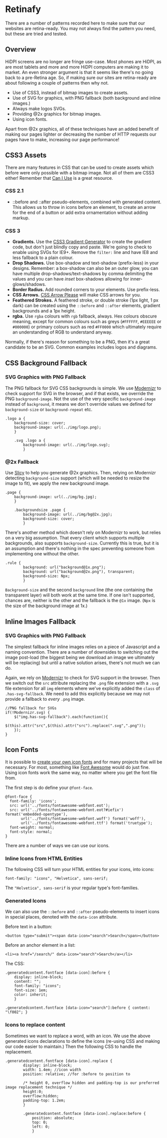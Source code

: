 # Retinafy

There are a number of patterns recorded here to make sure that our websites are retina-ready. You may not always find the pattern you need, but these are tried and tested.

## Overview

HiDPI screens are no longer are fringe use-case. Most phones are HiDPI, as are most tablets and more and more HiDPI computers are making it to market. An even stronger argument is that it seems like there's no going back to a pre-Retina age. So, if making sure our sites are retina-ready are about following a couple of patterns then why not.

* Use of CSS3, instead of bitmap images to create assets.
* Use of SVG for graphics, with PNG fallback (both background and inline images.)
* Always make logos SVGs.
* Providing @2x graphics for bitmap images.
* Using icon fonts.

Apart from @2x graphics, all of these techniques have an added benefit of making our pages lighter or decreasing the number of HTTP requests our pages have to make, increasing our page performance!

## CSS3 Assets

There are many features in CSS that can be used to create assets which before were only possible with a bitmap image. Not all of them are CSS3 either! Remember that [Can I Use](http://caniuse.com) is a great resource.

### CSS 2.1
* ::before and ::after pseudo-elements, combined with generated content. This allows us to throw in icons before an element, to create an arrow for the end of a button or add extra ornamentation without adding markup.

### CSS 3
* __Gradients.__ Use the [CSS3 Gradient Generator](http://www.colorzilla.com/gradient-editor/) to create the gradient code, but don't just blindly copy and paste. We're going to check to enable using SVGs for IE9+. Remove the `filter:` line and have IE8 and less fallback to a plain colour.
* __Drop Shadows.__ Use box-shadow and text-shadow (prefix-less) in your designs. Remember: a box-shadow can also be an outer glow, you can have multiple drop-shadows/text-shadows by comma delimiting the values and you can have _inset_ box-shadows allowing for inner-glows/shadows.
* __Border Radius.__ Add rounded corners to your elements. Use prefix-less.
* __CSS Arrows.__ [CSS Arrow Please](http://cssarrowplease.com) will make CSS arrows for you.
* __Feathered Strokes.__ A feathered stroke, or double stroke (1px light, 1 px dark) can be created using the `::before` and `::after` elements, gradient backgrounds and a 1px height.
* __rgba.__ Use `rgba` colours with `rgb` fallback, always. Hex colours obscure meaning, except for common colours such as greys (`#FFFFFF`, `#EEEEEE` or `#000000`) or primary colours such as red `#FF0000` which ultimately require an understanding of RGB to understand anyway.


Normally, if there's reason for something to be a PNG, then it's a great candidate to be an SVG. Common examples includes logos and diagrams.

## CSS Background Fallback

### SVG Graphics with PNG Fallback

The PNG fallback for SVG CSS backgrounds is simple. We use [Modernizr](http://modernizr.com) to check support for SVG in the browser, and if that exists, we override the PNG `background-image`. Not the use of the very specific `background-image` instead of `background`, it means we don't override values we defined for `background-size` or `background-repeat` etc.

	.logo a {
		background-size: cover;
		background-image: url(../img/logo.png);
		}
	
		.svg .logo a {
			background-image: url(../img/logo.svg);
			}

### @2x Fallback

Use [Slicy](http://slicyapp.com) to help you generate @2x graphics. Then, relying on Modernizr detecting `background-size` support (which will be needed to resize the image to fit), we apply the new background image.

	.page {
		background-image: url(../img/bg.jpg);
		}

		.backgroundsize .page {
			background-image: url(../img/bg@2x.jpg);
			background-size: cover;
			}
			
There's another method which doesn't rely on Modernizr to work, but relies on a very big assumption. That every client which supports multiple backgrounds, also supports `background-size`. Currently this is true, but it is an assumption and there's nothing in the spec preventing someone from implementing one without the other.

	.rule {
			background: url("background@1x.png");
			background: url("background@2x.png"), transparent;
			background-size: Npx;
			}
`Background-size` and the second `background` line (the one containing the transparent layer) will both work at the same time. If one isn't supported, chances are, neither is the other and the fallback is the `@1x` image. (`Npx` is the size of the background image at 1x.)

## Inline Images Fallback

### SVG Graphics with PNG Fallback

The simplest fallback for inline images relies on a piece of Javascript and a naming convention. There are a number of downsides to switching out the image post-load (the biggest being we download an image we ultimately will be replacing) but until a native solution arises, there's not much we can do.

Again, we rely on [Modernizr](http://modernizr.com) to check for SVG support in the browser. Then we switch out the `src` attribute replacing the `.png` file extension with a `.svg` file extension for all `img` elements where we've explicitly added the `class` of `.has-svg-fallback`. We need to add this explicitly because we may not provide a fallback to _every_ `.png` image.

	//PNG fallback for SVGs
	if(!Modernizr.svg) {
		$("img.has-svg-fallback").each(function(){
			$(this).attr("src",$(this).attr("src").replace(".svg",".png"));
		});
	}

	
## Icon Fonts

It is possible to [create your own icon fonts](http://www.webdesignerdepot.com/2012/01/how-to-make-your-own-icon-webfont/) and for many projects that will be necessary. For most, something like [Font Awesome](http://fortawesome.github.com/Font-Awesome/) would do just fine. Using icon fonts work the same way, no matter where you get the font file from.

The first step is do define your `@font-face`.

	@font-face {
	  font-family: 'icons';
	  src: url('../fonts/fontawesome-webfont.eot');
	  src: url('../fonts/fontawesome-webfont.eot?#iefix') format('embedded-opentype'),
		   url('../fonts/fontawesome-webfont.woff') format('woff'),
		   url('../fonts/fontawesome-webfont.ttf') format('truetype');
	  font-weight: normal;
	  font-style: normal;
	}
	
There are a number of ways we can use our icons.

### Inline Icons from HTML Entities

The following CSS will turn your HTML entities for your icons, into icons:

	font-family: "icons", "Helvetica", sans-serif;
	
The `"Helvetica", sans-serif` is your regular type's font-families.

### Generated Icons

We can also use the `::before` and `::after` pseudo-elements to insert icons in special places, denoted with the `data-icon` attribute.

Before text in a button:

	<button type="submit"><span data-icon="search">Search</span></button>
	
Before an anchor element in a list:

	<li><a href="/search/" data-icon="search">Search</a></li>
	
The CSS:

	.generatedcontent.fontface [data-icon]:before {
		display: inline-block;
		content: "";
		font-family: "icons";
		font-size: 1em;
		color: inherit;
		}

	.generatedcontent.fontface [data-icon="search"]:before { content: "\f002"; }

### Icons to replace content

Sometimes we want to replace a word, with an icon. We use the above generated icons declarations to define the icons (re-using CSS and making our code easier to maintain.) Then the following CSS to handle the replacement.

	.generatedcontent.fontface [data-icon].replace {
			display: inline-block;
			width: 1.4em; //icon width
			position: relative; //for :before to position to
			
			/* height 0, overflow hidden and padding-top is our preferred image replacement technique */
			height:0;
			overflow:hidden;
			padding-top: 1.2em;
			}
	
			.generatedcontent.fontface [data-icon].replace:before {
				position: absolute;
				top: 0;
				left: 0;
				}